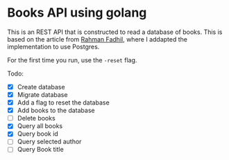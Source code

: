 # Books API using golang

This is an REST API that is constructed to read a database of books. This is based on the article from [Rahman Fadhil](https://blog.logrocket.com/how-to-build-a-rest-api-with-golang-using-gin-and-gorm/), where I addapted the implementation to use Postgres.

For the first time you run, use the `-reset` flag.

Todo:

- [x] Create database
- [x] Migrate database
- [x] Add a flag to reset the database
- [x] Add books to the database
- [ ] Delete books
- [x] Query all books
- [x] Query book id
- [ ] Query selected author
- [ ] Query Book title
